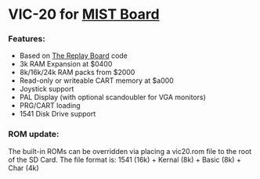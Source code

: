 # VIC-20 for [MIST Board](https://github.com/mist-devel/mist-board/wiki)

### Features:
- Based on [The Replay Board](http://www.fpgaarcade.com/kb/commodore-vic-20/) code
- 3k RAM Expansion at $0400
- 8k/16k/24k RAM packs from $2000
- Read-only or writeable CART memory at $a000
- Joystick support
- PAL Display (with optional scandoubler for VGA monitors)
- PRG/CART loading
- 1541 Disk Drive support

### ROM update:
The built-in ROMs can be overridden via placing a vic20.rom file to the root of the SD Card.
The file format is: 1541 (16k) + Kernal (8k) + Basic (8k) + Char (4k)
